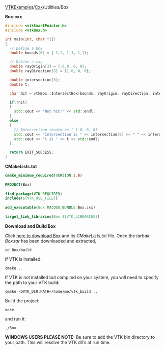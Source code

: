 [VTKExamples](/index/)/[Cxx](/Cxx)/Utilities/Box

**Box.cxx**
```c++
#include <vtkSmartPointer.h>
#include <vtkBox.h>

int main(int, char *[])
{
  // Define a box
  double bounds[6] = {-1,1,-1,1,-1,1};

  // Define a ray
  double rayOrigin[3] = {-5.0, 0, 0};
  double rayDirection[3] = {1.0, 0, 0};

  double intersection[3];
  double t;

  char hit = vtkBox::IntersectBox(bounds, rayOrigin, rayDirection, intersection, t);

  if(!hit)
  {
    std::cout << "Not hit!" << std::endl;
  }
  else
  {
    // Intersection should be (-1.0, 0, 0)
    std::cout << "Intersection is " << intersection[0] << " " << intersection[1] << " " << intersection[2] << std::endl;
    std::cout << "t is " << t << std::endl;
  }

  return EXIT_SUCCESS;
}
```
**CMakeLists.txt**
```cmake
cmake_minimum_required(VERSION 2.8)
 
PROJECT(Box)
 
find_package(VTK REQUIRED)
include(${VTK_USE_FILE})
 
add_executable(Box MACOSX_BUNDLE Box.cxx)
 
target_link_libraries(Box ${VTK_LIBRARIES})
```

**Download and Build Box**

Click [here to download Box](https://github.com/lorensen/VTKWikiExamplesTarballs/raw/master/Box.tar) and its *CMakeLists.txt* file.
Once the *tarball Box.tar* has been downloaded and extracted,
```
cd Box/build 
```
If VTK is installed:
```
cmake ..
```
If VTK is not installed but compiled on your system, you will need to specify the path to your VTK build:
```
cmake -DVTK_DIR:PATH=/home/me/vtk_build ..
```
Build the project:
```
make
```
and run it:
```
./Box
```
**WINDOWS USERS PLEASE NOTE:** Be sure to add the VTK bin directory to your path. This will resolve the VTK dll's at run time.

